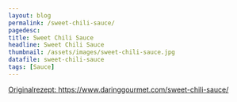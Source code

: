 ```yaml
---
layout: blog
permalink: /sweet-chili-sauce/
pagedesc: 
title: Sweet Chili Sauce
headline: Sweet Chili Sauce
thumbnail: /assets/images/sweet-chili-sauce.jpg
datafile: sweet-chili-sauce
tags: [Sauce]
---
```

<a href="https://www.daringgourmet.com/sweet-chili-sauce/" target="_blank">Originalrezept: https://www.daringgourmet.com/sweet-chili-sauce/</a>
